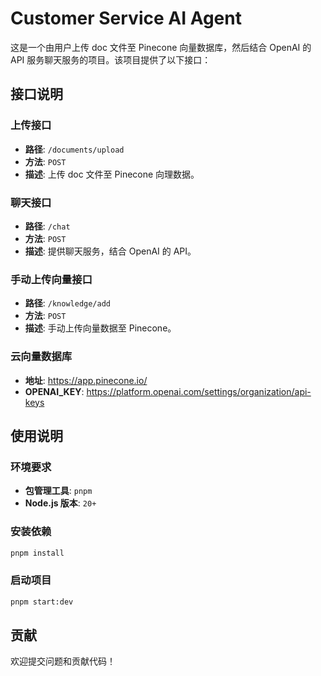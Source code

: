 # Customer Service AI Agent

这是一个由用户上传 doc 文件至 Pinecone 向量数据库，然后结合 OpenAI 的 API 服务聊天服务的项目。该项目提供了以下接口：

## 接口说明

### 上传接口
- **路径**: `/documents/upload`
- **方法**: `POST`
- **描述**: 上传 doc 文件至 Pinecone 向理数据。

### 聊天接口
- **路径**: `/chat`
- **方法**: `POST`
- **描述**: 提供聊天服务，结合 OpenAI 的 API。

### 手动上传向量接口
- **路径**: `/knowledge/add`
- **方法**: `POST`
- **描述**: 手动上传向量数据至 Pinecone。

### 云向量数据库
- **地址**: https://app.pinecone.io/
- **OPENAI_KEY**: https://platform.openai.com/settings/organization/api-keys


## 使用说明

### 环境要求
- **包管理工具**: `pnpm`
- **Node.js 版本**: `20+`

### 安装依赖
```bash
pnpm install
```

### 启动项目
```bash
pnpm start:dev
```

## 贡献
欢迎提交问题和贡献代码！